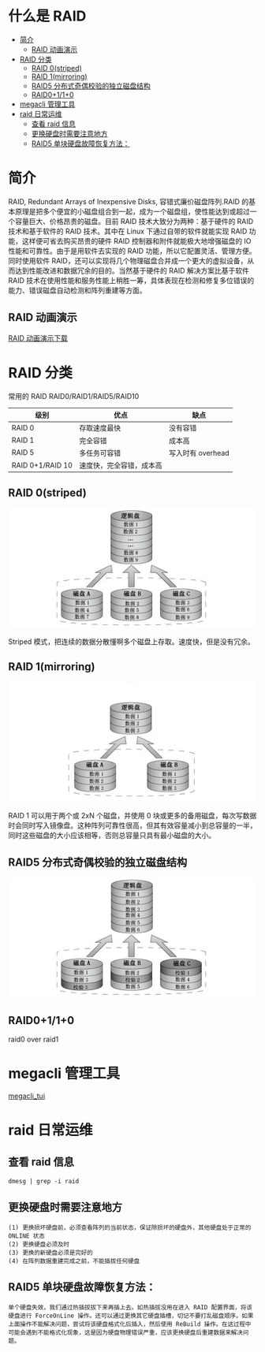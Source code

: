 # 什么是 RAID


<!-- vim-markdown-toc GFM -->
* [简介](#简介)
    * [RAID 动画演示](#raid-动画演示)
* [RAID 分类](#raid-分类)
    * [RAID 0(striped)](#raid-0striped)
    * [RAID 1(mirroring)](#raid-1mirroring)
    * [RAID5 分布式奇偶校验的独立磁盘结构](#raid5-分布式奇偶校验的独立磁盘结构)
    * [RAID0+1/1+0](#raid0110)
* [megacli 管理工具](#megacli-管理工具)
* [raid 日常运维](#raid-日常运维)
    * [查看 raid 信息](#查看-raid-信息)
    * [更换硬盘时需要注意地方](#更换硬盘时需要注意地方)
    * [RAID5 单块硬盘故障恢复方法：](#raid5-单块硬盘故障恢复方法)

<!-- vim-markdown-toc -->

# 简介
RAID, Redundant Arrays of Inexpensive Disks, 容错式廉价磁盘阵列.RAID 的基本原理是把多个便宜的小磁盘组合到一起，成为一个磁盘组，使性能达到或超过一个容量巨大、价格昂贵的磁盘。目前 RAID 技术大致分为两种：基于硬件的 RAID 技术和基于软件的 RAID 技术。其中在 Linux 下通过自带的软件就能实现 RAID 功能，这样便可省去购买昂贵的硬件 RAID 控制器和附件就能极大地增强磁盘的 IO 性能和可靠性。由于是用软件去实现的 RAID 功能，所以它配置灵活、管理方便。同时使用软件 RAID，还可以实现将几个物理磁盘合并成一个更大的虚拟设备，从而达到性能改进和数据冗余的目的。当然基于硬件的 RAID 解决方案比基于软件 RAID 技术在使用性能和服务性能上稍胜一筹，具体表现在检测和修复多位错误的能力、错误磁盘自动检测和阵列重建等方面。

## RAID 动画演示

[RAID 动画演示下载](https://raw.githubusercontent.com/BillWang139967/op_practice_code/master/store/RAID/raid.exe)

# RAID 分类

常用的 RAID RAID0/RAID1/RAID5/RAID10

| 级别   |     优点      |     缺点|
|------------|----------|---------|
|RAID 0 | 存取速度最快 | 没有容错 |
|RAID 1 | 完全容错 | 成本高 |
|RAID 5 | 多任务可容错 | 写入时有 overhead |
|RAID 0+1/RAID 10 | 速度快，完全容错，成本高 |


## RAID 0(striped)

![raid-0 图解](../../images/raid/raid-0.png)

Striped 模式，把连续的数据分散懂啊多个磁盘上存取。速度快，但是没有冗余。

## RAID 1(mirroring)

![raid-1 图解](../../images/raid/raid-1.png)

RAID 1 可以用于两个或 2xN 个磁盘，并使用 0 块或更多的备用磁盘，每次写数据时会同时写入镜像盘。这种阵列可靠性很高，但其有效容量减小到总容量的一半，同时这些磁盘的大小应该相等，否则总容量只具有最小磁盘的大小。

## RAID5 分布式奇偶校验的独立磁盘结构

![raid-5 图解](../../images/raid/raid-5.png)

## RAID0+1/1+0

raid0 over raid1

# megacli 管理工具

[megacli_tui](https://github.com/BillWang139967/megacli_tui)

# raid 日常运维
## 查看 raid 信息

    dmesg | grep -i raid

## 更换硬盘时需要注意地方

    (1) 更换损坏硬盘前，必须查看阵列的当前状态，保证除损坏的硬盘外，其他硬盘处于正常的 ONLINE 状态
    (2) 更换硬盘必须及时
    (3) 更换的新硬盘必须是完好的
    (4) 在阵列数据重建完成之前，不能插拔任何硬盘

## RAID5 单块硬盘故障恢复方法：

    单个硬盘失效，我们通过热插拔拔下来再插上去。如热插拔没用在进入 RAID 配置界面，将该硬盘进行 ForceOnLine 操作。还可以通过更换其它硬盘插槽，切记不要打乱磁盘顺序。如果上面操作不能解决问题，尝试将该硬盘格式化后插入，然后使用 ReBuild 操作。在这过程中可能会遇到不能格式化现象，这是因为硬盘物理错误严重，应该更换硬盘后重建数据来解决问题。
